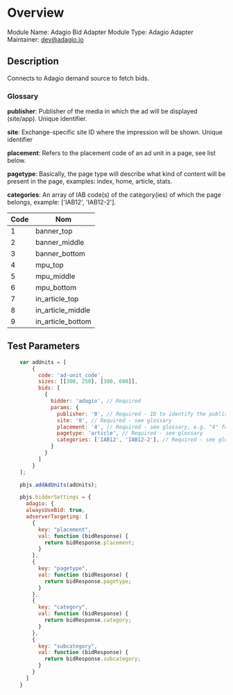 # Overview

Module Name: Adagio Bid Adapter
Module Type: Adagio Adapter
Maintainer: dev@adagio.io

## Description

Connects to Adagio demand source to fetch bids.

### Glossary

__publisher__: Publisher of the media in which the ad will be displayed (site/app). Unique identifier.

__site__: Exchange-specific site ID where the impression will be shown. Unique identifier

__placement__: Refers to the placement code of an ad unit in a page, see list below.

__pagetype__: Basically, the page type will describe what kind of content will be present in the page, examples: index, home, article, stats.

__categories__: An array of IAB code(s) of the category(ies) of which the page belongs, example: ['IAB12', 'IAB12-2'].

|Code | Nom               |
|-----|-------------------|
 1    | banner_top
 2    | banner_middle
 3    | banner_bottom
 4    | mpu_top
 5    | mpu_middle
 6    | mpu_bottom
 7    | in_article_top
 8    | in_article_middle
 9    | in_article_bottom

## Test Parameters

```javascript
    var adUnits = [
        {
          code: 'ad-unit_code',
          sizes: [[300, 250], [300, 600]],
          bids: [
            {
              bidder: 'adagio', // Required
              params: {
                publisher: '0', // Required - ID to identify the publisher
                site: '0', // Required - see glossary
                placement: '4', // Required - see glossary, e.g. "4" for a mpu_top placement
                pagetype: 'article', // Required - see glossary
                categories: ['IAB12', 'IAB12-2'], // Required - see glossary
              }
            }
          ]
        }
    ];

    pbjs.addAdUnits(adUnits);

    pbjs.bidderSettings = {
      adagio: {
      alwaysUseBid: true,
      adserverTargeting: [
        {
          key: "placement",
          val: function (bidResponse) {
            return bidResponse.placement;
          }
        },
        {
          key: "pagetype",
          val: function (bidResponse) {
            return bidResponse.pagetype;
          }
        },
        {
          key: "category",
          val: function (bidResponse) {
            return bidResponse.category;
          }
        },
        {
          key: "subcategory",
          val: function (bidResponse) {
            return bidResponse.subcategory;
          }
        }
      ]
    }

```
